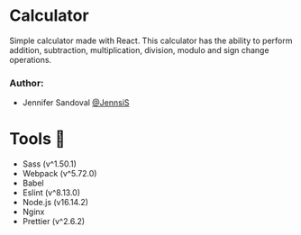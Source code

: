 # Calculator
Simple calculator made with React. This calculator has the ability to perform addition, subtraction, multiplication, division, modulo and sign change operations.

### Author:
- Jennifer Sandoval [@JennsiS](https://github.com/JennsiS)
# Tools :wrench:
* Sass (v^1.50.1)
* Webpack (v^5.72.0)
* Babel
* Eslint (v^8.13.0)
* Node.js (v16.14.2)
* Nginx
* Prettier (v^2.6.2)